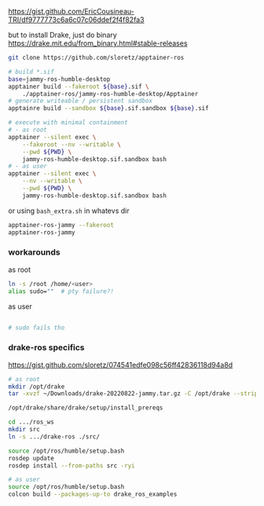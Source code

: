 https://gist.github.com/EricCousineau-TRI/df9777773c6a6c07c06ddef2f4f82fa3

but to install Drake, just do binary
https://drake.mit.edu/from_binary.html#stable-releases

```sh
git clone https://github.com/sloretz/apptainer-ros

# build *.sif
base=jammy-ros-humble-desktop
apptainer build --fakeroot ${base}.sif \
    ./apptainer-ros/jammy-ros-humble-desktop/Apptainer
# generate writeable / persistent sandbox
apptainre build --sandbox ${base}.sif.sandbox ${base}.sif

# execute with minimal containment
# - as root
apptainer --silent exec \
    --fakeroot --nv --writable \
    --pwd ${PWD} \
    jammy-ros-humble-desktop.sif.sandbox bash
# - as user
apptainer --silent exec \
    --nv --writable \
    --pwd ${PWD} \
    jammy-ros-humble-desktop.sif.sandbox bash
```

or using `bash_extra.sh` in whatevs dir

```sh
apptainer-ros-jammy --fakeroot
apptainer-ros-jammy
```

### workarounds

as root

```sh
ln -s /root /home/<user>
alias sudo=""  # pty failure?!
```

as user
```sh

# sudo fails tho
```

### drake-ros specifics

https://gist.github.com/sloretz/074541edfe098c56ff42836118d94a8d

```sh
# as root
mkdir /opt/drake
tar -xvzf ~/Downloads/drake-20220822-jammy.tar.gz -C /opt/drake --strip-components=1

/opt/drake/share/drake/setup/install_prereqs

cd .../ros_ws
mkdir src
ln -s .../drake-ros ./src/

source /opt/ros/humble/setup.bash
rosdep update
rosdep install --from-paths src -ryi

# as user
source /opt/ros/humble/setup.bash
colcon build --packages-up-to drake_ros_examples
```
